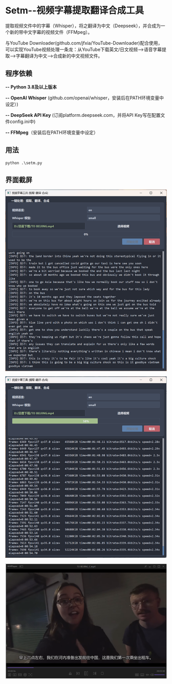 # Setm--视频字幕提取翻译合成工具
提取视频文件中的字幕（Whisper），将之翻译为中文（Deepseek），并合成为一个新的带中文字幕的视频文件（FFMpeg）。

与YouTube Downloader(github.com/jfxia/YouTube-Downloader)配合使用，可以实现YouTube视频处理一条龙：从YouTube下载英文/日文视频-->语音字幕提取-->字幕翻译为中文-->合成新的中文视频文件。

## 程序依赖

**-- Python 3.8及以上版本**

**-- OpenAI Whisper** (github.com/openai/whisper，安装后在PATH环境变量中设定）)

**-- DeepSeek API Key** (订阅platform.deepseek.com，并将API Key写在配置文件config.ini中)

**-- FFMpeg**（安装后在PATH环境变量中设定）

## 用法

```
python .\setm.py
```

## 界面截屏

![截屏](/assets/screenshot1.png)

![截屏](/assets/screenshot2.png)

![截屏](/assets/screenshot3.png)
